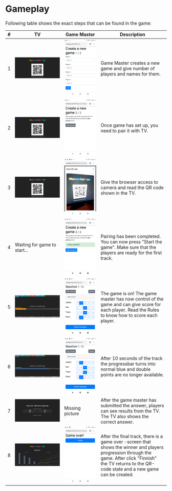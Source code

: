 # Gameplay

Following table shows the exact steps that can be found in the game:

| # | TV                                     |   Game Master                          | Description
|---|----------------------------------------|----------------------------------------|-----------------
| 1 | ![QR code](images/dashboard_1_qr.png)  | ![Create a new game](images/game1.png) | Game Master creates a new game and give number of players and names for them.
| 2 | ![QR code](images/dashboard_1_qr.png)  | ![Start pairing](images/game3.png)     | Once game has set up, you need to pair it with TV.
| 3 | ![QR code](images/dashboard_1_qr.png)  | ![Camera open](images/game4.png)         | Give the browser access to camera and read the QR code shown in the TV.
| 4 | Waiting for game to start... | ![Pairing complete](images/game5.png)         | Pairing has been completed. You can now press "Start the game". Make sure that the players are ready for the first track.
| 5 | ![Lister part 1](images/dashboard_2_game_2_1.png) | ![Scoring view](images/game6.png)         | The game is on! The game master has now control of the game and can give score for each player. Read the Rules to know how to score each player.
| 6 | ![Lister part 2](images/dashboard_2_game_2_2.png) | ![Scroing view](images/game6.png)         | After 10 seconds of the track the progressbar turns into normal blue and double points are no longer available.
| 7 | ![](images/dashboard_3_answers.png) | Missing picture | After the game master has submitted the answer, players can see results from the TV. The TV also shows the correct answer.
| 8 | ![](images/dashboard_4_end.png) | ![End](images/game7.png) | After the final track, there is a game over -screen that shows the winner and players progression through the game. After click "Finnish" the TV returns to the QR-code state and a new game can be created.
